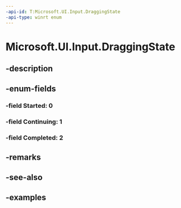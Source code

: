 ```yaml
---
-api-id: T:Microsoft.UI.Input.DraggingState
-api-type: winrt enum
---
```


# Microsoft.UI.Input.DraggingState

<!--
public enum DraggingState
-->


## -description

## -enum-fields

### -field Started: 0

### -field Continuing: 1

### -field Completed: 2

## -remarks

## -see-also

## -examples


